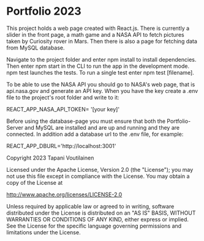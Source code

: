 # Portfolio 2023

This project holds a web page created with React.js. There is currently a slider in the front page, a math game and a NASA API to fetch pictures taken by Curiosity rover in Mars. Then there is also a page for fetching data from MySQL database.

Navigate to the project folder and enter npm install to install dependencies. Then enter npm start in the CLI to run the app in the development mode. npm test launches the tests. To run a single test enter npm test [filename].

To be able to use the NASA API you should go to NASA's web page, that is api.nasa.gov and generate an API key. When you have the key create a .env file to the project's root folder and write to it:

REACT_APP_NASA_API_TOKEN= '[your key]'

Before using the database-page you must ensure that both the Portfolio-Server and MySQL are installed and are up and running and they are connected. In addition add a database url to the .env file, for example:

REACT_APP_DBURL='http://localhost:3001'

Copyright 2023 Tapani Voutilainen

Licensed under the Apache License, Version 2.0 (the "License"); you may not use this file except in compliance with the License. You may obtain a copy of the License at

http://www.apache.org/licenses/LICENSE-2.0

Unless required by applicable law or agreed to in writing, software distributed under the License is distributed on an "AS IS" BASIS, WITHOUT WARRANTIES OR CONDITIONS OF ANY KIND, either express or implied. See the License for the specific language governing permissions and limitations under the License.
